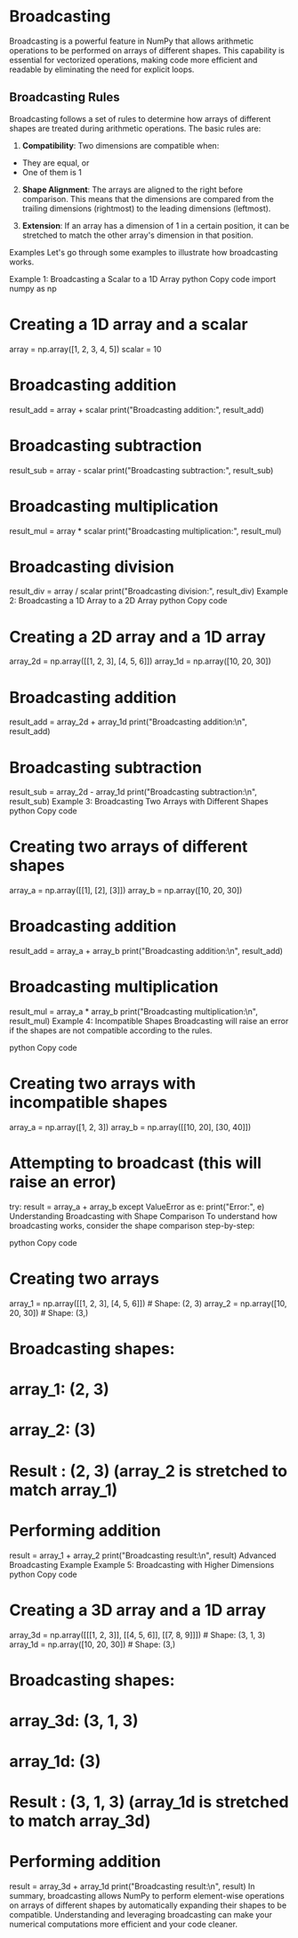 # Broadcasting
Broadcasting is a powerful feature in NumPy that allows arithmetic operations to be performed on arrays of different shapes. This capability is essential for vectorized operations, making code more efficient and readable by eliminating the need for explicit loops.

## Broadcasting Rules
Broadcasting follows a set of rules to determine how arrays of different shapes are treated during arithmetic operations. The basic rules are:

1. **Compatibility**: Two dimensions are compatible when:
- They are equal, or
- One of them is 1

2. **Shape Alignment**: The arrays are aligned to the right before comparison. This means that the dimensions are compared from the trailing dimensions (rightmost) to the leading dimensions (leftmost).

3. **Extension**: If an array has a dimension of 1 in a certain position, it can be stretched to match the other array's dimension in that position.

Examples
Let's go through some examples to illustrate how broadcasting works.

Example 1: Broadcasting a Scalar to a 1D Array
python
Copy code
import numpy as np

# Creating a 1D array and a scalar
array = np.array([1, 2, 3, 4, 5])
scalar = 10

# Broadcasting addition
result_add = array + scalar
print("Broadcasting addition:", result_add)

# Broadcasting subtraction
result_sub = array - scalar
print("Broadcasting subtraction:", result_sub)

# Broadcasting multiplication
result_mul = array * scalar
print("Broadcasting multiplication:", result_mul)

# Broadcasting division
result_div = array / scalar
print("Broadcasting division:", result_div)
Example 2: Broadcasting a 1D Array to a 2D Array
python
Copy code
# Creating a 2D array and a 1D array
array_2d = np.array([[1, 2, 3], [4, 5, 6]])
array_1d = np.array([10, 20, 30])

# Broadcasting addition
result_add = array_2d + array_1d
print("Broadcasting addition:\n", result_add)

# Broadcasting subtraction
result_sub = array_2d - array_1d
print("Broadcasting subtraction:\n", result_sub)
Example 3: Broadcasting Two Arrays with Different Shapes
python
Copy code
# Creating two arrays of different shapes
array_a = np.array([[1], [2], [3]])
array_b = np.array([10, 20, 30])

# Broadcasting addition
result_add = array_a + array_b
print("Broadcasting addition:\n", result_add)

# Broadcasting multiplication
result_mul = array_a * array_b
print("Broadcasting multiplication:\n", result_mul)
Example 4: Incompatible Shapes
Broadcasting will raise an error if the shapes are not compatible according to the rules.

python
Copy code
# Creating two arrays with incompatible shapes
array_a = np.array([1, 2, 3])
array_b = np.array([[10, 20], [30, 40]])

# Attempting to broadcast (this will raise an error)
try:
    result = array_a + array_b
except ValueError as e:
    print("Error:", e)
Understanding Broadcasting with Shape Comparison
To understand how broadcasting works, consider the shape comparison step-by-step:

python
Copy code
# Creating two arrays
array_1 = np.array([[1, 2, 3], [4, 5, 6]])  # Shape: (2, 3)
array_2 = np.array([10, 20, 30])            # Shape: (3,)

# Broadcasting shapes:
# array_1: (2, 3)
# array_2:     (3)
# Result : (2, 3) (array_2 is stretched to match array_1)

# Performing addition
result = array_1 + array_2
print("Broadcasting result:\n", result)
Advanced Broadcasting Example
Example 5: Broadcasting with Higher Dimensions
python
Copy code
# Creating a 3D array and a 1D array
array_3d = np.array([[[1, 2, 3]], [[4, 5, 6]], [[7, 8, 9]]])  # Shape: (3, 1, 3)
array_1d = np.array([10, 20, 30])                            # Shape: (3,)

# Broadcasting shapes:
# array_3d: (3, 1, 3)
# array_1d:        (3)
# Result : (3, 1, 3) (array_1d is stretched to match array_3d)

# Performing addition
result = array_3d + array_1d
print("Broadcasting result:\n", result)
In summary, broadcasting allows NumPy to perform element-wise operations on arrays of different shapes by automatically expanding their shapes to be compatible. Understanding and leveraging broadcasting can make your numerical computations more efficient and your code cleaner.
